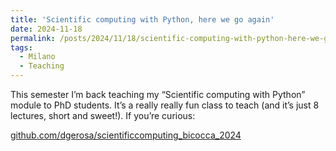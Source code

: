 ```yaml
---
title: 'Scientific computing with Python, here we go again'
date: 2024-11-18
permalink: /posts/2024/11/18/scientific-computing-with-python-here-we-go-again
tags:
  - Milano
  - Teaching
---
```


This semester I’m back teaching my “Scientific computing with Python” module to PhD students. It’s a really really fun class to teach (and it’s just 8 lectures, short and sweet!). If you’re curious:

[github.com/dgerosa/scientificcomputing_bicocca_2024](<https://github.com/dgerosa/scientificcomputing_bicocca_2024>)

